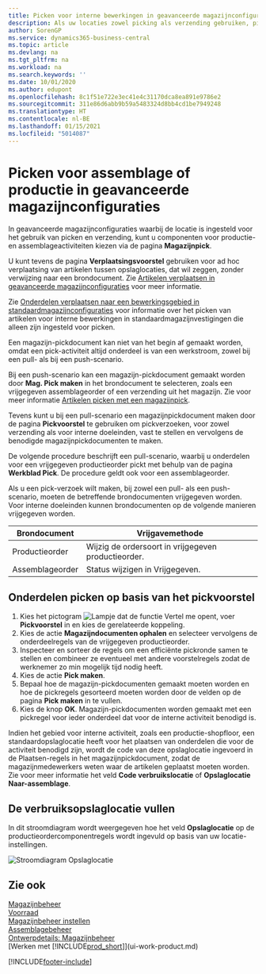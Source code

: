 ```yaml
---
title: Picken voor interne bewerkingen in geavanceerde magazijnconfiguraties
description: Als uw locaties zowel picking als verzending gebruiken, pickt u componenten voor productie- en assemblageactiviteiten op de pagina Magazijnpick.
author: SorenGP
ms.service: dynamics365-business-central
ms.topic: article
ms.devlang: na
ms.tgt_pltfrm: na
ms.workload: na
ms.search.keywords: ''
ms.date: 10/01/2020
ms.author: edupont
ms.openlocfilehash: 8c1f51e722e3ec41e4c31170dca8ea891e9786e2
ms.sourcegitcommit: 311e86d6abb9b59a5483324d8bb4cd1be7949248
ms.translationtype: HT
ms.contentlocale: nl-BE
ms.lasthandoff: 01/15/2021
ms.locfileid: "5014087"
---
```

# <a name="pick-for-production-or-assembly-in-advanced-warehouse-configurations"></a>Picken voor assemblage of productie in geavanceerde magazijnconfiguraties
In geavanceerde magazijnconfiguraties waarbij de locatie is ingesteld voor het gebruik van picken en verzending, kunt u componenten voor productie- en assemblageactiviteiten kiezen via de pagina **Magazijnpick**.  

U kunt tevens de pagina **Verplaatsingsvoorstel** gebruiken voor ad hoc verplaatsing van artikelen tussen opslaglocaties, dat wil zeggen, zonder verwijzing naar een brondocument. Zie [Artikelen verplaatsen in geavanceerde magazijnconfiguraties](warehouse-how-to-move-items-in-advanced-warehousing.md) voor meer informatie.  

Zie [Onderdelen verplaatsen naar een bewerkingsgebied in standaardmagazijnconfiguraties](warehouse-how-to-move-components-to-an-operation-area-in-basic-warehousing.md) voor informatie over het picken van artikelen voor interne bewerkingen in standaardmagazijnvestigingen die alleen zijn ingesteld voor picken.  

Een magazijn-pickdocument kan niet van het begin af gemaakt worden, omdat een pick-activiteit altijd onderdeel is van een werkstroom, zowel bij een pull- als bij een push-scenario.  

Bij een push-scenario kan een magazijn-pickdocument gemaakt worden door **Mag. Pick maken** in het brondocument te selecteren, zoals een vrijgegeven assemblageorder of een verzending uit het magazijn. Zie voor meer informatie [Artikelen picken met een magazijnpick](warehouse-how-to-pick-items-for-warehouse-shipment.md).  

Tevens kunt u bij een pull-scenario een magazijnpickdocument maken door de pagina **Pickvoorstel** te gebruiken om pickverzoeken, voor zowel verzending als voor interne doeleinden, vast te stellen en vervolgens de benodigde magazijnpickdocumenten te maken.  

De volgende procedure beschrijft een pull-scenario, waarbij u onderdelen voor een vrijgegeven productieorder pickt met behulp van de pagina **Werkblad Pick**. De procedure geldt ook voor een assemblageorder.  

Als u een pick-verzoek wilt maken, bij zowel een pull- als een push-scenario, moeten de betreffende brondocumenten vrijgegeven worden. Voor interne doeleinden kunnen brondocumenten op de volgende manieren vrijgegeven worden.  

|Brondocument|Vrijgavemethode|  
|---------------------|--------------------|  
|Productieorder|Wijzig de ordersoort in vrijgegeven productieorder.|  
|Assemblageorder|Status wijzigen in Vrijgegeven.|  

## <a name="to-pick-components-using-the-pick-worksheet"></a>Onderdelen picken op basis van het pickvoorstel  
1.  Kies het pictogram ![Lampje dat de functie Vertel me opent](media/ui-search/search_small.png "Vertel me wat u wilt doen"), voer **Pickvoorstel** in en kies de gerelateerde koppeling.  
2.  Kies de actie **Magazijndocumenten ophalen** en selecteer vervolgens de onderdeelregels van de vrijgegeven productieorder.  
3.  Inspecteer en sorteer de regels om een efficiënte pickronde samen te stellen en combineer ze eventueel met andere voorstelregels zodat de werknemer zo min mogelijk tijd nodig heeft.  
4.  Kies de actie **Pick maken**.  
5.  Bepaal hoe de magazijn-pickdocumenten gemaakt moeten worden en hoe de pickregels gesorteerd moeten worden door de velden op de pagina **Pick maken** in te vullen.  
6.  Kies de knop **OK**. Magazijn-pickdocumenten worden gemaakt met een pickregel voor ieder onderdeel dat voor de interne activiteit benodigd is.  

Indien het gebied voor interne activiteit, zoals een productie-shopfloor, een standaardopslaglocatie heeft voor het plaatsen van onderdelen die voor de activiteit benodigd zijn, wordt de code van deze opslaglocatie ingevoerd in de Plaatsen-regels in het magazijnpickdocument, zodat de magazijnmedewerkers weten waar de artikelen geplaatst moeten worden. Zie voor meer informatie het veld **Code verbruikslocatie** of **Opslaglocatie Naar-assemblage**.

## <a name="filling-the-consumption-bin"></a>De verbruiksopslaglocatie vullen
In dit stroomdiagram wordt weergegeven hoe het veld **Opslaglocatie** op de productieordercomponentregels wordt ingevuld op basis van uw locatie-instellingen.

![Stroomdiagram Opslaglocatie](media/binflow.png "BinFlow")  

## <a name="see-also"></a>Zie ook
[Magazijnbeheer](warehouse-manage-warehouse.md)  
[Voorraad](inventory-manage-inventory.md)  
[Magazijnbeheer instellen](warehouse-setup-warehouse.md)     
[Assemblagebeheer](assembly-assemble-items.md)    
[Ontwerpdetails: Magazijnbeheer](design-details-warehouse-management.md)  
[Werken met [!INCLUDE[prod_short](includes/prod_short.md)]](ui-work-product.md)


[!INCLUDE[footer-include](includes/footer-banner.md)]